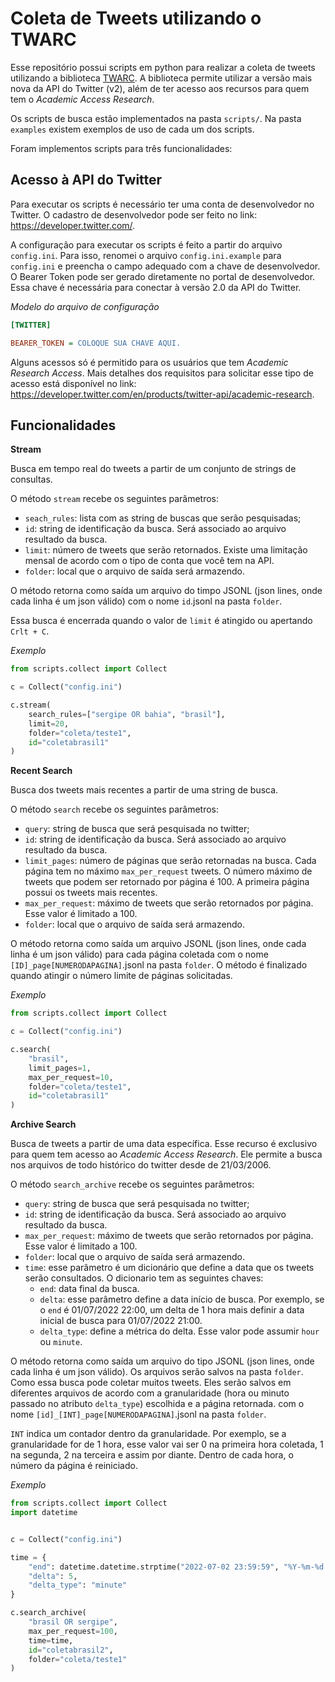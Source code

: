 # Coleta de Tweets utilizando o TWARC

Esse repositório possui scripts em python para realizar a coleta de tweets utilizando a biblioteca [TWARC](https://twarc-project.readthedocs.io/en/latest/). A biblioteca permite utilizar a versão mais nova da API do Twitter (v2), além de ter acesso aos recursos para quem tem o _Academic Access Research_. 

Os scripts de busca estão implementados na pasta `scripts/`. Na pasta `examples` existem exemplos de uso de cada um dos scripts. 

Foram implementos scripts para três funcionalidades: 

## Acesso à API do Twitter

Para executar os scripts é necessário ter uma conta de desenvolvedor no Twitter. O cadastro de desenvolvedor pode ser feito no link: https://developer.twitter.com/.

A configuração para executar os scripts é feito a partir do arquivo `config.ini`. Para isso, renomei o arquivo `config.ini.example` para `config.ini` e preencha o campo adequado com a chave de desenvolvedor. O Bearer Token pode ser gerado diretamente no portal de desenvolvedor. Essa chave é necessária para conectar à versão 2.0 da API do Twitter.

_Modelo do arquivo de configuração_

```ini
[TWITTER]

BEARER_TOKEN = COLOQUE SUA CHAVE AQUI.
```

Alguns acessos só é permitido para os usuários que tem _Academic Research Access_. Mais detalhes dos requisitos para solicitar esse tipo de acesso está disponível no link: https://developer.twitter.com/en/products/twitter-api/academic-research. 

## Funcionalidades

**Stream**

Busca em tempo real do tweets a partir de um conjunto de strings de consultas. 

O método `stream` recebe os seguintes parâmetros: 

* `seach_rules`: lista com as string de buscas que serão pesquisadas;
* `id`: string de identificação da busca. Será associado ao arquivo resultado da busca.
* `limit`: número de tweets que serão retornados. Existe uma limitação mensal de acordo com o tipo de conta que você tem na API. 
* `folder`: local que o arquivo de saída será armazendo.

O método retorna como saída um arquivo do timpo JSONL (json lines, onde cada linha é um json válido) com o nome `id`.jsonl na pasta `folder`.

Essa busca é encerrada quando o valor de `limit` é atingido ou apertando `Crlt + C`.

_Exemplo_

```python
from scripts.collect import Collect

c = Collect("config.ini")

c.stream(
    search_rules=["sergipe OR bahia", "brasil"], 
    limit=20, 
    folder="coleta/teste1", 
    id="coletabrasil1"
)
```

**Recent Search**

Busca dos tweets mais recentes a partir de uma string de busca.

O método `search` recebe os seguintes parâmetros: 

* `query`: string de busca que será pesquisada no twitter;
* `id`: string de identificação da busca. Será associado ao arquivo resultado da busca.
* `limit_pages`: número de páginas que serão retornadas na busca. Cada página tem no máximo `max_per_request` tweets. O número máximo de tweets que podem ser retornado por página é 100. A primeira página possui os tweets mais recentes. 
* `max_per_request`: máximo de tweets que serão retornados por página. Esse valor é limitado a 100. 
* `folder`: local que o arquivo de saída será armazendo.

O método retorna como saída um arquivo JSONL (json lines, onde cada linha é um json válido) para cada página coletada  com o nome `[ID]_page[NUMERODAPAGINA]`.jsonl na pasta `folder`. O método é finalizado quando atingir o número limite de páginas solicitadas.

_Exemplo_

```python
from scripts.collect import Collect

c = Collect("config.ini")

c.search(
    "brasil", 
    limit_pages=1, 
    max_per_request=10, 
    folder="coleta/teste1", 
    id="coletabrasil1"
)
```

**Archive Search**

Busca de tweets a partir de uma data específica. Esse recurso é exclusivo para quem tem acesso ao _Academic Access Research_. Ele permite a busca nos arquivos de todo histórico do twitter desde de 21/03/2006.

O método `search_archive` recebe os seguintes parâmetros: 

* `query`: string de busca que será pesquisada no twitter;
* `id`: string de identificação da busca. Será associado ao arquivo resultado da busca.
* `max_per_request`: máximo de tweets que serão retornados por página. Esse valor é limitado a 100. 
* `folder`: local que o arquivo de saída será armazendo.
* `time`: esse parâmetro é um dicionário que define a data que os tweets serão consultados. O dicionario tem as seguintes chaves:
    * `end`: data final da busca.
    * `delta`: esse parâmetro define a data início de busca. Por exemplo, se o `end` é 01/07/2022 22:00, um delta de 1 hora mais definir a data inicial de busca para 01/07/2022 21:00.
    * `delta_type`: define a métrica do delta. Esse valor pode assumir `hour` ou `minute`.

O método retorna como saída um arquivo do tipo JSONL (json lines, onde cada linha é um json válido). Os arquivos serão salvos na pasta `folder`. Como essa busca pode coletar muitos tweets. Eles serão salvos em diferentes arquivos de acordo com a granularidade (hora ou minuto passado no atributo `delta_type`) escolhida e a página retornada. com o nome `[id]_[INT]_page[NUMERODAPAGINA]`.jsonl na pasta `folder`.

`INT` indica um contador dentro da granularidade. Por exemplo, se a granularidade for de 1 hora, esse valor vai ser 0 na primeira hora coletada, 1 na segunda, 2 na terceira e assim por diante. Dentro de cada hora, o número da página é reiniciado. 

_Exemplo_

```python
from scripts.collect import Collect
import datetime


c = Collect("config.ini")

time = {
    "end": datetime.datetime.strptime("2022-07-02 23:59:59", "%Y-%m-%d %H:%M:%S"), 
    "delta": 5, 
    "delta_type": "minute"
}

c.search_archive(
    "brasil OR sergipe", 
    max_per_request=100, 
    time=time, 
    id="coletabrasil2", 
    folder="coleta/teste1"
)

```

